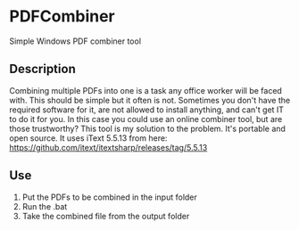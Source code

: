 # PDFCombiner
Simple Windows PDF combiner tool

## Description
Combining multiple PDFs into one is a task any office worker will be faced with. This should be simple but it often is not. Sometimes you don't have the required software for it, are not allowed to install anything, and can't get IT to do it for you. In this case you could use an online combiner tool, but are those trustworthy? 
This tool is my solution to the problem. It's portable and open source. 
It uses iText 5.5.13 from here: https://github.com/itext/itextsharp/releases/tag/5.5.13

## Use
1. Put the PDFs to be combined in the input folder
2. Run the .bat
3. Take the combined file from the output folder
